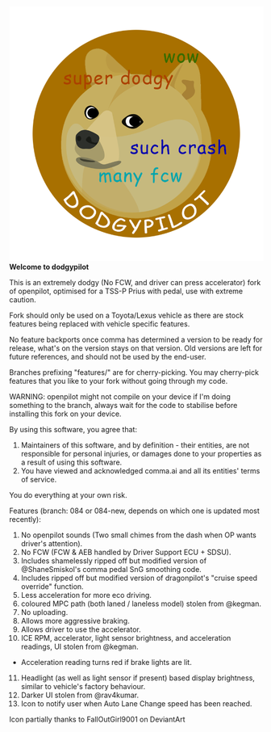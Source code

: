 ![icon partially thanks to FallOutGirl9001 on DeviantArt](/img_spinner_comma.png)
**Welcome to dodgypilot**

This is an extremely dodgy (No FCW, and driver can press accelerator) fork of openpilot, optimised for a TSS-P Prius with pedal, use with extreme caution.

Fork should only be used on a Toyota/Lexus vehicle as there are stock features being replaced with vehicle specific features.

No feature backports once comma has determined a version to be ready for release, what's on the version stays on that version.
Old versions are left for future references, and should not be used by the end-user.

Branches prefixing "features/" are for cherry-picking. You may cherry-pick features that you like to your fork without going through my code.

WARNING: openpilot might not compile on your device if I'm doing something to the branch, always wait for the code to stabilise before installing this fork on your device.

By using this software, you agree that:
1. Maintainers of this software, and by definition - their entities, are not responsible for personal injuries, or damages done to your properties as a result of using this software.
2. You have viewed and acknowledged comma.ai and all its entities' terms of service.

You do everything at your own risk.

Features (branch: 084 or 084-new, depends on which one is updated most recently):
1. No openpilot sounds (Two small chimes from the dash when OP wants driver's attention).
2. No FCW (FCW & AEB handled by Driver Support ECU + SDSU).
3. Includes shamelessly ripped off but modified version of @ShaneSmiskol's comma pedal SnG smoothing code.
4. Includes ripped off but modified version of dragonpilot's "cruise speed override" function.
5. Less acceleration for more eco driving.
6. coloured MPC path (both laned / laneless model) stolen from @kegman.
7. No uploading.
8. Allows more aggressive braking.
9. Allows driver to use the accelerator.
10. ICE RPM, accelerator, light sensor brightness, and acceleration readings, UI stolen from @kegman.
  - Acceleration reading turns red if brake lights are lit.
11. Headlight (as well as light sensor if present) based display brightness, similar to vehicle's factory behaviour.
12. Darker UI stolen from @rav4kumar.
13. Icon to notify user when Auto Lane Change speed has been reached.

Icon partially thanks to FallOutGirl9001 on DeviantArt

